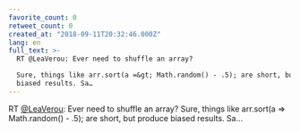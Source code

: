 ```yaml
---
favorite_count: 0
retweet_count: 0
created_at: "2018-09-11T20:32:46.000Z"
lang: en
full_text: >-
  RT @LeaVerou: Ever need to shuffle an array?

  Sure, things like arr.sort(a =&gt; Math.random() - .5); are short, but produce
  biased results. Sa…
---
```


RT [@LeaVerou](https://twitter.com/LeaVerou): Ever need to shuffle an array?
Sure, things like arr.sort(a =&gt; Math.random() - .5); are short, but produce
biased results. Sa…
